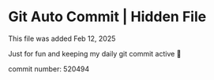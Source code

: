 # Git Auto Commit | Hidden File

This file was added Feb 12, 2025

Just for fun and keeping my daily git commit active 🤪

commit number: 520494
